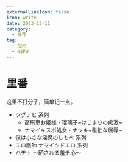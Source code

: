 ```yaml
---
externalLinkIcon: false
icon: write
date: 2023-12-11
category:
  - 推荐
tag:
  - 加密
  - NSFW
---
```


# 里番

这里不打分了，简单记一点。

- ツグナヒ 系列
  - 高飛車お姫様・瑠璃子~はじまりの痴激~
  - ナマイキスポ処女・ナツキ~稚拙な屈辱~
- 僕は小さな淫魔のしもべ 系列
- エロ医師 ナマイキドエロ 系列
- ハヂ＋ ～晒される羞チ心～
